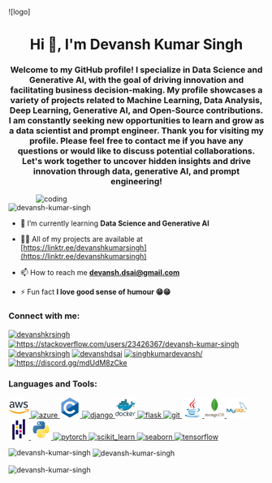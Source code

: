 ![logo]
<h1 align="center">Hi 👋, I'm Devansh Kumar Singh</h1>
<h3 align="center">Welcome to my GitHub profile! I specialize in Data Science and Generative AI, with the goal of driving innovation and facilitating business decision-making. My profile showcases a variety of projects related to Machine Learning, Data Analysis, Deep Learning, Generative AI, and Open-Source contributions. I am constantly seeking new opportunities to learn and grow as a data scientist and prompt engineer. Thank you for visiting my profile. Please feel free to contact me if you have any questions or would like to discuss potential collaborations. Let's work together to uncover hidden insights and drive innovation through data, generative AI, and prompt engineering!</h3>
<img align="right" alt="coding" width="450" src="https://github.com/DEVANSH-KUMAR-SINGH/DEVANSH-KUMAR-SINGH/assets/141431788/86b5a8c6-293c-4b7e-9c6e-05f47a009374">
<p align="left"> <img src="https://komarev.com/ghpvc/?username=devansh-kumar-singh&label=Profile%20views&color=0e75b6&style=flat" alt="devansh-kumar-singh" /> </p>

- 🌱 I’m currently learning **Data Science and Generative AI**

- 👨‍💻 All of my projects are available at [https://linktr.ee/devanshkumarsingh](https://linktr.ee/devanshkumarsingh)

- 📫 How to reach me **devansh.dsai@gmail.com**

- ⚡ Fun fact **I love good sense of humour 😁😁**

<h3 align="left">Connect with me:</h3>
<p align="left">
<a href="https://linkedin.com/in/devanshkrsingh" target="blank"><img align="center" src="https://raw.githubusercontent.com/rahuldkjain/github-profile-readme-generator/master/src/images/icons/Social/linked-in-alt.svg" alt="devanshkrsingh" height="30" width="40" /></a>
<a href="https://stackoverflow.com/users/https://stackoverflow.com/users/23426367/devansh-kumar-singh" target="blank"><img align="center" src="https://raw.githubusercontent.com/rahuldkjain/github-profile-readme-generator/master/src/images/icons/Social/stack-overflow.svg" alt="https://stackoverflow.com/users/23426367/devansh-kumar-singh" height="30" width="40" /></a>
<a href="https://kaggle.com/devanshkrsingh" target="blank"><img align="center" src="https://raw.githubusercontent.com/rahuldkjain/github-profile-readme-generator/master/src/images/icons/Social/kaggle.svg" alt="devanshkrsingh" height="30" width="40" /></a>
<a href="https://www.hackerrank.com/devanshdsai" target="blank"><img align="center" src="https://raw.githubusercontent.com/rahuldkjain/github-profile-readme-generator/master/src/images/icons/Social/hackerrank.svg" alt="devanshdsai" height="30" width="40" /></a>
<a href="https://www.leetcode.com/singhkumardevansh/" target="blank"><img align="center" src="https://raw.githubusercontent.com/rahuldkjain/github-profile-readme-generator/master/src/images/icons/Social/leet-code.svg" alt="singhkumardevansh/" height="30" width="40" /></a>
<a href="https://discord.gg/https://discord.gg/mdUdM8zCke" target="blank"><img align="center" src="https://raw.githubusercontent.com/rahuldkjain/github-profile-readme-generator/master/src/images/icons/Social/discord.svg" alt="https://discord.gg/mdUdM8zCke" height="30" width="40" /></a>
</p>

<h3 align="left">Languages and Tools:</h3>
<p align="left"> <a href="https://aws.amazon.com" target="_blank" rel="noreferrer"> <img src="https://raw.githubusercontent.com/devicons/devicon/master/icons/amazonwebservices/amazonwebservices-original-wordmark.svg" alt="aws" width="40" height="40"/> </a> <a href="https://azure.microsoft.com/en-in/" target="_blank" rel="noreferrer"> <img src="https://www.vectorlogo.zone/logos/microsoft_azure/microsoft_azure-icon.svg" alt="azure" width="40" height="40"/> </a> <a href="https://www.cprogramming.com/" target="_blank" rel="noreferrer"> <img src="https://raw.githubusercontent.com/devicons/devicon/master/icons/c/c-original.svg" alt="c" width="40" height="40"/> </a> <a href="https://www.djangoproject.com/" target="_blank" rel="noreferrer"> <img src="https://cdn.worldvectorlogo.com/logos/django.svg" alt="django" width="40" height="40"/> </a> <a href="https://www.docker.com/" target="_blank" rel="noreferrer"> <img src="https://raw.githubusercontent.com/devicons/devicon/master/icons/docker/docker-original-wordmark.svg" alt="docker" width="40" height="40"/> </a> <a href="https://flask.palletsprojects.com/" target="_blank" rel="noreferrer"> <img src="https://www.vectorlogo.zone/logos/pocoo_flask/pocoo_flask-icon.svg" alt="flask" width="40" height="40"/> </a> <a href="https://git-scm.com/" target="_blank" rel="noreferrer"> <img src="https://www.vectorlogo.zone/logos/git-scm/git-scm-icon.svg" alt="git" width="40" height="40"/> </a> <a href="https://www.java.com" target="_blank" rel="noreferrer"> <img src="https://raw.githubusercontent.com/devicons/devicon/master/icons/java/java-original.svg" alt="java" width="40" height="40"/> </a> <a href="https://www.mongodb.com/" target="_blank" rel="noreferrer"> <img src="https://raw.githubusercontent.com/devicons/devicon/master/icons/mongodb/mongodb-original-wordmark.svg" alt="mongodb" width="40" height="40"/> </a> <a href="https://www.mysql.com/" target="_blank" rel="noreferrer"> <img src="https://raw.githubusercontent.com/devicons/devicon/master/icons/mysql/mysql-original-wordmark.svg" alt="mysql" width="40" height="40"/> </a> <a href="https://pandas.pydata.org/" target="_blank" rel="noreferrer"> <img src="https://raw.githubusercontent.com/devicons/devicon/2ae2a900d2f041da66e950e4d48052658d850630/icons/pandas/pandas-original.svg" alt="pandas" width="40" height="40"/> </a> <a href="https://www.python.org" target="_blank" rel="noreferrer"> <img src="https://raw.githubusercontent.com/devicons/devicon/master/icons/python/python-original.svg" alt="python" width="40" height="40"/> </a> <a href="https://pytorch.org/" target="_blank" rel="noreferrer"> <img src="https://www.vectorlogo.zone/logos/pytorch/pytorch-icon.svg" alt="pytorch" width="40" height="40"/> </a> <a href="https://scikit-learn.org/" target="_blank" rel="noreferrer"> <img src="https://upload.wikimedia.org/wikipedia/commons/0/05/Scikit_learn_logo_small.svg" alt="scikit_learn" width="40" height="40"/> </a> <a href="https://seaborn.pydata.org/" target="_blank" rel="noreferrer"> <img src="https://seaborn.pydata.org/_images/logo-mark-lightbg.svg" alt="seaborn" width="40" height="40"/> </a> <a href="https://www.tensorflow.org" target="_blank" rel="noreferrer"> <img src="https://www.vectorlogo.zone/logos/tensorflow/tensorflow-icon.svg" alt="tensorflow" width="40" height="40"/> </a> </p>

<p><img align="left" src="https://github-readme-stats.vercel.app/api/top-langs?username=devansh-kumar-singh&show_icons=true&locale=en&layout=compact" alt="devansh-kumar-singh" /></p>

<p>&nbsp;<img align="center" src="https://github-readme-stats.vercel.app/api?username=devansh-kumar-singh&show_icons=true&locale=en" alt="devansh-kumar-singh" /></p>

<p><img align="center" src="https://github-readme-streak-stats.herokuapp.com/?user=devansh-kumar-singh&" alt="devansh-kumar-singh" /></p>

